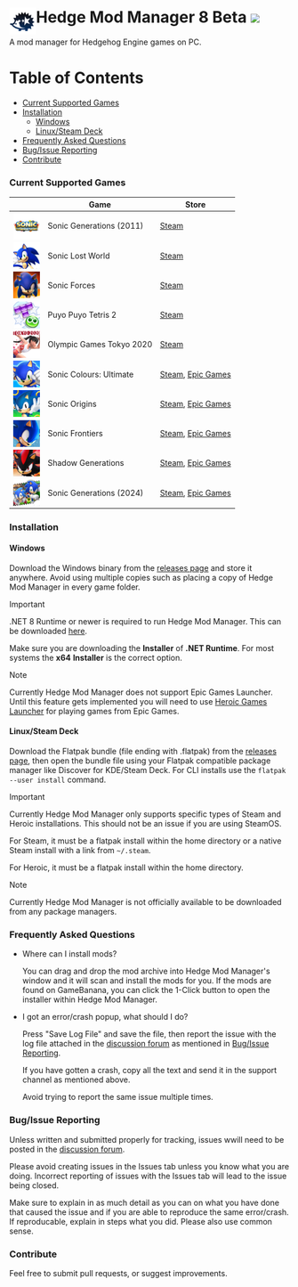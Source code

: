 <h1>
  <a href="#--------------------hedge-mod-manager">
    <img width="48" align="left" src="/Source/HedgeModManager.UI/Assets/Graphics/logo.png" />
  </a>
  Hedge Mod Manager 8 Beta
  <a href="https://github.com/hedge-dev/HedgeModManager/actions/workflows/build-project.yml">
    <img src="https://github.com/hedge-dev/HedgeModManager/actions/workflows/build-project.yml/badge.svg" />
  </a>
</h1>

A mod manager for Hedgehog Engine games on PC.

# Table of Contents
- [Current Supported Games](#current-supported-games)
- [Installation](#installation)
  - [Windows](#windows)
  - [Linux/Steam Deck](#linuxsteam-deck)
- [Frequently Asked Questions](#frequently-asked-questions)
- [Bug/Issue Reporting](#bugissue-reporting)
- [Contribute](#contribute)

### Current Supported Games
|                                                                                                                   | Game                       | Store |
| ----------------------------------------------------------------------------------------------------------------- | -------------------------- | ----- |
| <img width="48" align="center" src="/Source/HedgeModManager.UI/Assets/Graphics/Icons/SonicGenerations.png" />     | Sonic Generations (2011)   | [Steam](https://store.steampowered.com/app/71340) |
| <img width="48" align="center" src="/Source/HedgeModManager.UI/Assets/Graphics/Icons/SonicLostWorld.png" />       | Sonic Lost World           | [Steam](https://store.steampowered.com/app/329440) |
| <img width="48" align="center" src="/Source/HedgeModManager.UI/Assets/Graphics/Icons/SonicForces.png" />          | Sonic Forces               | [Steam](https://store.steampowered.com/app/637100) |
| <img width="48" align="center" src="/Source/HedgeModManager.UI/Assets/Graphics/Icons/PuyoPuyoTetris2.png" />      | Puyo Puyo Tetris 2         | [Steam](https://store.steampowered.com/app/1259790) |
| <img width="48" align="center" src="/Source/HedgeModManager.UI/Assets/Graphics/Icons/Tokyo2020.png" />            | Olympic Games Tokyo 2020   | [Steam](https://store.steampowered.com/app/981890) |
| <img width="48" align="center" src="/Source/HedgeModManager.UI/Assets/Graphics/Icons/SonicColorsUltimate.png" />  | Sonic Colours: Ultimate    | [Steam](https://store.steampowered.com/app/2055290), [Epic Games](https://www.epicgames.com/store/p/sonic-colors-ultimate) |
| <img width="48" align="center" src="/Source/HedgeModManager.UI/Assets/Graphics/Icons/SonicOrigins.png" />         | Sonic Origins              | [Steam](https://store.steampowered.com/app/1794960), [Epic Games](https://store.epicgames.com/en-US/p/sonic-origins) |
| <img width="48" align="center" src="/Source/HedgeModManager.UI/Assets/Graphics/Icons/SonicFrontiers.png" />       | Sonic Frontiers            | [Steam](https://store.steampowered.com/app/1237320), [Epic Games](https://store.epicgames.com/en-US/p/sonic-frontiers) |
| <img width="48" align="center" src="/Source/HedgeModManager.UI/Assets/Graphics/Icons/ShadowGenerations.png" />    | Shadow Generations         | [Steam](https://store.steampowered.com/app/2513280), [Epic Games](https://store.epicgames.com/en-US/p/sonic-x-shadow-generations) |
| <img width="48" align="center" src="/Source/HedgeModManager.UI/Assets/Graphics/Icons/SonicGenerations2024.png" /> | Sonic Generations (2024)   | [Steam](https://store.steampowered.com/app/2513280), [Epic Games](https://store.epicgames.com/en-US/p/sonic-x-shadow-generations) |

### Installation
#### Windows
Download the Windows binary from the [releases page](https://github.com/hedge-dev/HedgeModManager/releases) and store it anywhere. Avoid using multiple copies such as placing a copy of Hedge Mod Manager in every game folder.
> [!IMPORTANT]
> .NET 8 Runtime or newer is required to run Hedge Mod Manager. This can be downloaded [here](https://dotnet.microsoft.com/en-us/download/dotnet/9.0).
>
> Make sure you are downloading the **Installer** of **.NET Runtime**. For most systems the **x64** **Installer** is the correct option. 

> [!NOTE]
> Currently Hedge Mod Manager does not support Epic Games Launcher. Until this feature gets implemented you will need to use [Heroic Games Launcher](https://heroicgameslauncher.com/) for playing games from Epic Games. 

#### Linux/Steam Deck
Download the Flatpak bundle (file ending with .flatpak) from the [releases page](https://github.com/hedge-dev/HedgeModManager/releases), then open the bundle file using your Flatpak compatible package manager like Discover for KDE/Steam Deck. For CLI installs use the `flatpak --user install` command.
> [!IMPORTANT]
> Currently Hedge Mod Manager only supports specific types of Steam and Heroic installations. This should not be an issue if you are using SteamOS.
> 
> For Steam, it must be a flatpak install within the home directory or a native Steam install with a link from `~/.steam`.
> 
> For Heroic, it must be a flatpak install within the home directory. 

> [!NOTE]
> Currently Hedge Mod Manager is not officially available to be downloaded from any package managers.

### Frequently Asked Questions
- Where can I install mods?

  You can drag and drop the mod archive into Hedge Mod Manager's window and it will scan and install the mods for you. If the mods are found on GameBanana, you can click the 1-Click button to open the installer within Hedge Mod Manager.

- I got an error/crash popup, what should I do?

  Press "Save Log File" and save the file, then report the issue with the log file attached in the [discussion forum](https://github.com/hedge-dev/HedgeModManager/discussions) as mentioned in [Bug/Issue Reporting](#bugissue-reporting).
  
  If you have gotten a crash, copy all the text and send it in the support channel as mentioned above.

  Avoid trying to report the same issue multiple times.

### Bug/Issue Reporting
Unless written and submitted properly for tracking, issues wwill need to be posted in the [discussion forum](https://github.com/hedge-dev/HedgeModManager/discussions).

Please avoid creating issues in the Issues tab unless you know what you are doing. Incorrect reporting of issues with the Issues tab will lead to the issue being closed.

Make sure to explain in as much detail as you can on what you have done that caused the issue and if you are able to reproduce the same error/crash. If reproducable, explain in steps what you did. Please also use common sense.

### Contribute
Feel free to submit pull requests, or suggest improvements.
